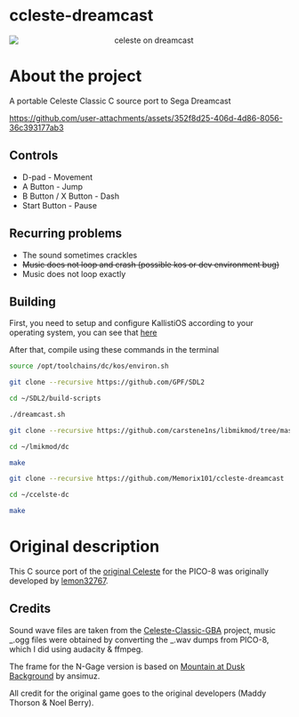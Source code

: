 # ccleste-dreamcast

<p align="center">
<img src="https://github.com/user-attachments/assets/aa154d6b-1b6f-4d66-befe-71da79d00cb6" 
        alt="celeste on dreamcast" 
        style="display: block; margin: auto" />
</p>

# About the project

A portable Celeste Classic C source port to Sega Dreamcast

https://github.com/user-attachments/assets/352f8d25-406d-4d86-8056-36c393177ab3

## Controls

- D-pad - Movement
- A Button - Jump
- B Button / X Button - Dash
- Start Button - Pause

## Recurring problems

- The sound sometimes crackles
- ~~Music does not loop and crash (possible kos or dev environment bug)~~
- Music does not loop exactly
  
## Building

First, you need to setup and configure KallistiOS according to your operating system, you can see that [here](https://dreamcast.wiki/Getting_Started_with_Dreamcast_development)

After that, compile using these commands in the terminal

```bash
source /opt/toolchains/dc/kos/environ.sh

git clone --recursive https://github.com/GPF/SDL2

cd ~/SDL2/build-scripts

./dreamcast.sh

git clone --recursive https://github.com/carstene1ns/libmikmod/tree/master

cd ~/lmikmod/dc

make

git clone --recursive https://github.com/Memorix101/ccleste-dreamcast

cd ~/ccelste-dc

make  

```

# Original description

This C source port of the [original Celeste](https://www.lexaloffle.com/bbs/?tid=2145) for the PICO-8 was originally developed by
[lemon32767](https://github.com/lemon32767/ccleste).
  
## Credits

Sound wave files are taken from the
[Celeste-Classic-GBA](https://github.com/JeffRuLz/Celeste-Classic-GBA/tree/master/maxmod_data)
project, music _.ogg files were obtained by converting the _.wav dumps
from PICO-8, which I did using audacity & ffmpeg.

The frame for the N-Gage version is based on [Mountain at Dusk
Background](https://opengameart.org/content/mountain-at-dusk-background)
by ansimuz.

All credit for the original game goes to the original developers (Maddy
Thorson & Noel Berry).

